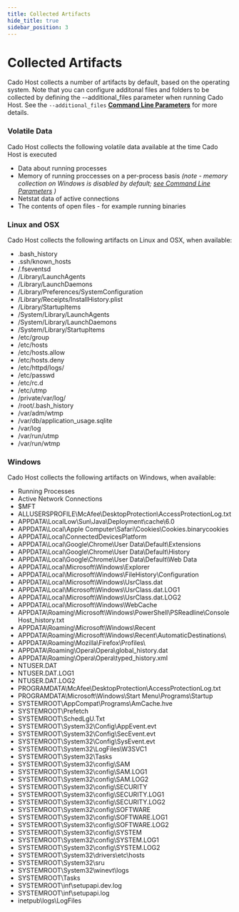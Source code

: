 ```yaml
---
title: Collected Artifacts
hide_title: true
sidebar_position: 3
---
```


# Collected Artifacts
Cado Host collects a number of artifacts by default, based on the operating system.  Note that you can configure additonal files and folders to be collected by defining the --additional_files parameter when running Cado Host.  See the `--additional_files` **[Command Line Parameters](deploy#command-line-parameters)** for more details.

### Volatile Data
Cado Host collects the following volatile data available at the time Cado Host is executed
- Data about running processes
- Memory of running proccesses on a per-process basis *(note - memory collection on Windows is disabled by default; [see Command Line Parameters](deploy#command-line-parameters) )*
- Netstat data of active connections
- The contents of open files - for example running binaries

### Linux and OSX
Cado Host collects the following artifacts on Linux and OSX, when available:
- .bash_history
- .ssh/known_hosts
- /.fseventsd
- /Library/LaunchAgents
- /Library/LaunchDaemons
- /Library/Preferences/SystemConfiguration
- /Library/Receipts/InstallHistory.plist
- /Library/StartupItems
- /System/Library/LaunchAgents
- /System/Library/LaunchDaemons
- /System/Library/StartupItems
- /etc/group
- /etc/hosts
- /etc/hosts.allow
- /etc/hosts.deny
- /etc/httpd/logs/
- /etc/passwd
- /etc/rc.d
- /etc/utmp
- /private/var/log/
- /root/.bash_history
- /var/adm/wtmp
- /var/db/application_usage.sqlite
- /var/log
- /var/run/utmp
- /var/run/wtmp

### Windows
Cado Host collects the following artifacts on Windows, when available:
- Running Processes
- Active Network Connections
- $MFT
- ALLUSERSPROFILE\McAfee\DesktopProtection\AccessProtectionLog.txt
- APPDATA\LocalLow\Sun\Java\Deployment\cache\6.0
- APPDATA\Local\Apple Computer\Safari\Cookies\Cookies.binarycookies
- APPDATA\Local\ConnectedDevicesPlatform
- APPDATA\Local\Google\Chrome\User Data\Default\Extensions
- APPDATA\Local\Google\Chrome\User Data\Default\History
- APPDATA\Local\Google\Chrome\User Data\Default\Web Data
- APPDATA\Local\Microsoft\Windows\Explorer
- APPDATA\Local\Microsoft\Windows\FileHistory\Configuration
- APPDATA\Local\Microsoft\Windows\UsrClass.dat
- APPDATA\Local\Microsoft\Windows\UsrClass.dat.LOG1
- APPDATA\Local\Microsoft\Windows\UsrClass.dat.LOG2
- APPDATA\Local\Microsoft\Windows\WebCache
- APPDATA\Roaming\Microsoft\Windows\PowerShell\PSReadline\ConsoleHost_history.txt
- APPDATA\Roaming\Microsoft\Windows\Recent
- APPDATA\Roaming\Microsoft\Windows\Recent\AutomaticDestinations\
- APPDATA\Roaming\Mozilla\Firefox\Profiles\
- APPDATA\Roaming\Opera\Opera\global_history.dat
- APPDATA\Roaming\Opera\Opera\typed_history.xml
- NTUSER.DAT
- NTUSER.DAT.LOG1
- NTUSER.DAT.LOG2
- PROGRAMDATA\McAfee\DesktopProtection\AccessProtectionLog.txt
- PROGRAMDATA\Microsoft\Windows\Start Menu\Programs\Startup
- SYSTEMROOT\AppCompat\Programs\AmCache.hve
- SYSTEMROOT\Prefetch
- SYSTEMROOT\SchedLgU.Txt
- SYSTEMROOT\System32\Config\AppEvent.evt
- SYSTEMROOT\System32\Config\SecEvent.evt
- SYSTEMROOT\System32\Config\SysEvent.evt
- SYSTEMROOT\System32\LogFiles\W3SVC1
- SYSTEMROOT\System32\Tasks
- SYSTEMROOT\System32\config\SAM
- SYSTEMROOT\System32\config\SAM.LOG1
- SYSTEMROOT\System32\config\SAM.LOG2
- SYSTEMROOT\System32\config\SECURITY
- SYSTEMROOT\System32\config\SECURITY.LOG1
- SYSTEMROOT\System32\config\SECURITY.LOG2
- SYSTEMROOT\System32\config\SOFTWARE
- SYSTEMROOT\System32\config\SOFTWARE.LOG1
- SYSTEMROOT\System32\config\SOFTWARE.LOG2
- SYSTEMROOT\System32\config\SYSTEM
- SYSTEMROOT\System32\config\SYSTEM.LOG1
- SYSTEMROOT\System32\config\SYSTEM.LOG2
- SYSTEMROOT\System32\drivers\etc\hosts
- SYSTEMROOT\System32\sru
- SYSTEMROOT\System32\winevt\logs
- SYSTEMROOT\Tasks
- SYSTEMROOT\inf\setupapi.dev.log
- SYSTEMROOT\inf\setupapi.log
- inetpub\logs\LogFiles
